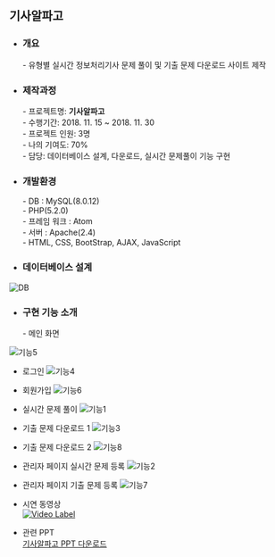 ## 기사알파고

- <h3>개요</h3>
  - 유형별 실시간 정보처리기사 문제 풀이 및 기출 문제 다운로드 사이트 제작
  
- <h3>제작과정</h3>
  - 프로젝트명: <b>기사알파고</b> <br>
  - 수행기간:  2018. 11. 15 ~ 2018. 11. 30 <br>
  - 프로젝트 인원:  3명  <br>
  - 나의 기여도:  70% <br>
  - 담당: 데이터베이스 설계, 다운로드, 실시간 문제풀이 기능 구현  <br>
  
- <h3>개발환경</h3>
  - DB : MySQL(8.0.12) <br>
  - PHP(5.2.0) <br>
  - 프레임 워크 : Atom <br>
  - 서버 : Apache(2.4) <br>
  - HTML, CSS, BootStrap, AJAX, JavaScript <br>
  
- <h3>데이터베이스 설계</h3>
![DB](http://http://myminimap.kr/kim/PHPDB.png)

- <h3>구현 기능 소개</h3>
  - 메인 화면
![기능5](http://112.149.7.38:8090/Final_Minimap/php/Alpago5.png)
  - 로그인
![기능4](http://112.149.7.38:8090/Final_Minimap/php/Alpago4.png)
  - 회원가입
![기능6](http://112.149.7.38:8090/Final_Minimap/php/Alpago6.png)
  - 실시간 문제 풀이
![기능1](http://112.149.7.38:8090/Final_Minimap/php/Alpago1.png)
  - 기출 문제 다운로드 1
![기능3](http://112.149.7.38:8090/Final_Minimap/php/Alpago3.png)
  - 기출 문제 다운로드 2
![기능8](http://112.149.7.38:8090/Final_Minimap/php/Alpago8.png)
  - 관리자 페이지 실시간 문제 등록
![기능2](http://112.149.7.38:8090/Final_Minimap/php/Alpago2.png)
  - 관리자 페이지 기출 문제 등록
![기능7](http://112.149.7.38:8090/Final_Minimap/php/Alpago7.png)
  - 시연 동영상 <br>
[![Video Label](http://112.149.7.38:8090/Final_Minimap/php/phpv.png)](https://youtu.be/lNHR6uD8R2o)

- 관련 PPT <br>
[기사알파고 PPT 다운로드](http://112.149.7.38:8090/Final_Minimap/Download/alphago.jsp) 
